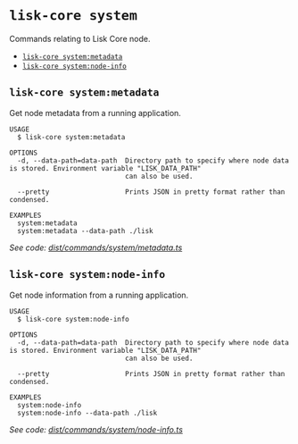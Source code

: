 `lisk-core system`
==================

Commands relating to Lisk Core node.

* [`lisk-core system:metadata`](#lisk-core-systemmetadata)
* [`lisk-core system:node-info`](#lisk-core-systemnode-info)

## `lisk-core system:metadata`

Get node metadata from a running application.

```
USAGE
  $ lisk-core system:metadata

OPTIONS
  -d, --data-path=data-path  Directory path to specify where node data is stored. Environment variable "LISK_DATA_PATH"
                             can also be used.

  --pretty                   Prints JSON in pretty format rather than condensed.

EXAMPLES
  system:metadata
  system:metadata --data-path ./lisk
```

_See code: [dist/commands/system/metadata.ts](https://github.com/LiskHQ/lisk-core/blob/v4.0.2/dist/commands/system/metadata.ts)_

## `lisk-core system:node-info`

Get node information from a running application.

```
USAGE
  $ lisk-core system:node-info

OPTIONS
  -d, --data-path=data-path  Directory path to specify where node data is stored. Environment variable "LISK_DATA_PATH"
                             can also be used.

  --pretty                   Prints JSON in pretty format rather than condensed.

EXAMPLES
  system:node-info
  system:node-info --data-path ./lisk
```

_See code: [dist/commands/system/node-info.ts](https://github.com/LiskHQ/lisk-core/blob/v4.0.2/dist/commands/system/node-info.ts)_
